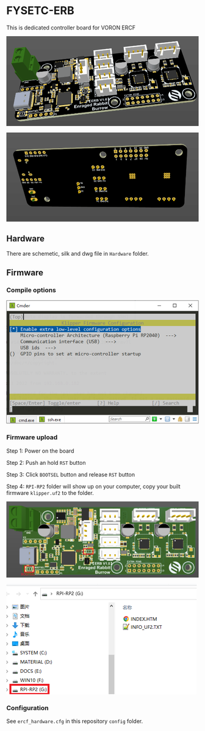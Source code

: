 # FYSETC-ERB
This is dedicated controller board for VORON ERCF

![](images\board1.png)

![](images\board2.png)

## Hardware

There are schemetic, silk and dwg file in `Hardware` folder.

## Firmware

### Compile options

![](images\makemenuconfig.png)

### Firmware upload

Step 1: Power on the board

Step 2: Push an hold `RST` button

Step 3: Click `BOOTSEL` button and release `RST` button

Step 4: `RPI-RP2` folder will show up on your computer, copy your built firmware `klipper.uf2` to the folder.

![](images\upload1.png)

![](images\upload.png)

### Configuration

See `ercf_hardware.cfg` in this repository `config` folder.

